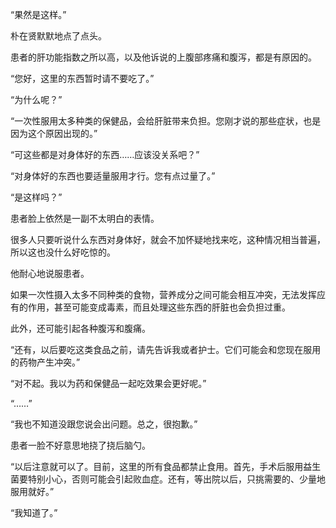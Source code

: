 “果然是这样。”

朴在贤默默地点了点头。

患者的肝功能指数之所以高，以及他诉说的上腹部疼痛和腹泻，都是有原因的。

“您好，这里的东西暂时请不要吃了。”

“为什么呢？”

“一次性服用太多种类的保健品，会给肝脏带来负担。您刚才说的那些症状，也是因为这个原因出现的。”

“可这些都是对身体好的东西……应该没关系吧？”

“对身体好的东西也要适量服用才行。您有点过量了。”

“是这样吗？”

患者脸上依然是一副不太明白的表情。

很多人只要听说什么东西对身体好，就会不加怀疑地找来吃，这种情况相当普遍，所以这也没什么好吃惊的。

他耐心地说服患者。

如果一次性摄入太多不同种类的食物，营养成分之间可能会相互冲突，无法发挥应有的作用，甚至可能变成毒素，而且处理这些东西的肝脏也会负担过重。

此外，还可能引起各种腹泻和腹痛。

“还有，以后要吃这类食品之前，请先告诉我或者护士。它们可能会和您现在服用的药物产生冲突。”

“对不起。我以为药和保健品一起吃效果会更好呢。”

“……”

“我也不知道没跟您说会出问题。总之，很抱歉。”

患者一脸不好意思地挠了挠后脑勺。

“以后注意就可以了。目前，这里的所有食品都禁止食用。首先，手术后服用益生菌要特别小心，否则可能会引起败血症。还有，等出院以后，只挑需要的、少量地服用就好。”

“我知道了。”